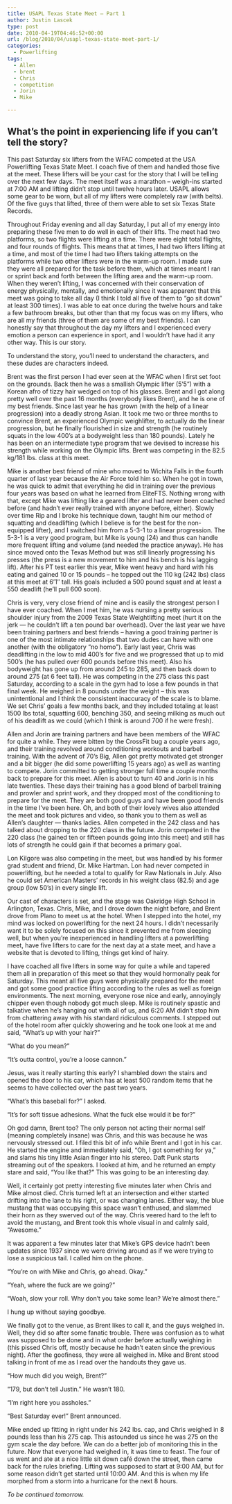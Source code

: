 ```yaml
---
title: USAPL Texas State Meet – Part 1
author: Justin Lascek
type: post
date: 2010-04-19T04:46:52+00:00
url: /blog/2010/04/usapl-texas-state-meet-part-1/
categories:
  - Powerlifting
tags:
  - Allen
  - brent
  - Chris
  - competition
  - Jorin
  - Mike

---
```

## What&#8217;s the point in experiencing life if you can&#8217;t tell the story?

This past Saturday six lifters from the WFAC competed at the USA Powerlifting Texas State Meet. I coach five of them and handled those five at the meet. These lifters will be your cast for the story that I will be telling over the next few days. The meet itself was a marathon – weigh-ins started at 7:00 AM and lifting didn’t stop until twelve hours later. USAPL allows some gear to be worn, but all of my lifters were completely raw (with belts). Of the five guys that lifted, three of them were able to set six Texas State Records.
  

  
Throughout Friday evening and all day Saturday, I put all of my energy into preparing these five men to do well in each of their lifts. The meet had two platforms, so two flights were lifting at a time. There were eight total flights, and four rounds of flights. This means that at times, I had two lifters lifting at a time, and most of the time I had two lifters taking attempts on the platforms while two other lifters were in the warm-up room. I made sure they were all prepared for the task before them, which at times meant I ran or sprint back and forth between the lifting area and the warm-up room. When they weren’t lifting, I was concerned with their conservation of energy physically, mentally, and emotionally since it was apparent that this meet was going to take all day (I think I told all five of them to &#8220;go sit down&#8221; at least 300 times). I was able to eat once during the twelve hours and take a few bathroom breaks, but other than that my focus was on my lifters, who are all my friends (three of them are some of my best friends). I can honestly say that throughout the day my lifters and I experienced every emotion a person can experience in sport, and I wouldn’t have had it any other way. This is our story.
  

  
To understand the story, you’ll need to understand the characters, and these dudes are characters indeed.
  

  
Brent was the first person I had ever seen at the WFAC when I first set foot on the grounds. Back then he was a smallish Olympic lifter (5’5”) with a Korean afro of tizzy hair wedged on top of his glasses. Brent and I got along pretty well over the past 16 months (everybody likes Brent), and he is one of my best friends. Since last year he has grown (with the help of a linear progression) into a deadly strong Asian. It took me two or three months to convince Brent, an experienced Olympic weighlifter, to actually do the linear progression, but he finally flourished in size and strength (he routinely squats in the low 400’s at a bodyweight less than 180 pounds). Lately he has been on an intermediate type program that we devised to increase his strength while working on the Olympic lifts. Brent was competing in the 82.5 kg/181 lbs. class at this meet.
  

  
Mike is another best friend of mine who moved to Wichita Falls in the fourth quarter of last year because the Air Force told him so. When he got in town, he was quick to admit that everything he did in training over the previous four years was based on what he learned from EliteFTS. Nothing wrong with that, except Mike was lifting like a geared lifter and had never been coached before (and hadn&#8217;t ever really trained with anyone before, either). Slowly over time Rip and I broke his technique down, taught him our method of squatting and deadlifting (which I believe is for the best for the non-equipped lifter), and I switched him from a 5-3-1 to a linear progression. The 5-3-1 is a very good program, but Mike is young (24) and thus can handle more frequent lifting and volume (and needed the practice anyway). He has since moved onto the Texas Method but was still linearly progressing his presses (the press is a new movement to him and his bench is his lagging lift). After his PT test earlier this year, Mike went heavy and hard with his eating and gained 10 or 15 pounds – he topped out the 110 kg (242 lbs) class at this meet at 6&#8217;1&#8243; tall. His goals included a 500 pound squat and at least a 550 deadlift (he&#8217;ll pull 600 soon).
  

  
Chris is very, very close friend of mine and is easily the strongest person I have ever coached. When I met him, he was nursing a pretty serious shoulder injury from the 2009 Texas State Weightlifting meet (hurt it on the jerk &#8212; he couldn’t lift a ten pound bar overhead). Over the last year we have been training partners and best friends – having a good training partner is one of the most intimate relationships that two dudes can have with one another (with the obligatory &#8220;no homo&#8221;). Early last year, Chris was deadlifting in the low to mid 400’s for five and we progressed that up to mid 500’s (he has pulled over 600 pounds before this meet). Also his bodyweight has gone up from around 245 to 285, and then back down to around 275 (at 6 feet tall). He was competing in the 275 class this past Saturday, according to a scale in the gym had to lose a few pounds in that final week. He weighed in 8 pounds under the weight – this was unintentional and I think the consistent inaccuracy of the scale is to blame. We set Chris’ goals a few months back, and they included totaling at least 1500 lbs total, squatting 600, benching 350, and seeing milking as much out of his deadlift as we could (which I think is around 700 if he were fresh).
  

  
Allen and Jorin are training partners and have been members of the WFAC for quite a while. They were bitten by the CrossFit bug a couple years ago, and their training revolved around conditioning workouts and barbell training. With the advent of 70’s Big, Allen got pretty motivated get stronger and a bit bigger (he did some powerlifting 15 years ago) as well as wanting to compete. Jorin committed to getting stronger full time a couple months back to prepare for this meet. Allen is about to turn 40 and Jorin is in his late twenties. These days their training has a good blend of barbell training and prowler and sprint work, and they dropped most of the conditioning to prepare for the meet. They are both good guys and have been good friends in the time I’ve been here. Oh, and both of their lovely wives also attended the meet and took pictures and video, so thank you to them as well as Allen&#8217;s daughter &#8212; thanks ladies. Allen competed in the 242 class and has talked about dropping to the 220 class in the future. Jorin competed in the 220 class (he gained ten or fifteen pounds going into this meet) and still has lots of strength he could gain if that becomes a primary goal.
  

  
Lon Kilgore was also competing in the meet, but was handled by his former grad student and friend, Dr. Mike Hartman. Lon had never competed in powerlifting, but he needed a total to qualify for Raw Nationals in July. Also he could set American Masters’ records in his weight class (82.5) and age group (low 50’s) in every single lift.
  

  
Our cast of characters is set, and the stage was Oakridge High School in Arlington, Texas. Chris, Mike, and I drove down the night before, and Brent drove from Plano to meet us at the hotel. When I stepped into the hotel, my mind was locked on powerlifting for the next 24 hours. I didn’t necessarily want it to be solely focused on this since it prevented me from sleeping well, but when you’re inexperienced in handling lifters at a powerlifting meet, have five lifters to care for the next day at a state meet, and have a website that is devoted to lifting, things get kind of hairy.
  

  
I have coached all five lifters in some way for quite a while and tapered them all in preparation of this meet so that they would hormonally peak for Saturday. This meant all five guys were physically prepared for the meet and got some good practice lifting according to the rules as well as foreign environments. The next morning, everyone rose nice and early, annoyingly chipper even though nobody got much sleep. Mike is routinely spastic and talkative when he’s hanging out with all of us, and 6:20 AM didn’t stop him from chattering away with his standard ridiculous comments. I stepped out of the hotel room after quickly showering and he took one look at me and said, “What’s up with your hair?”
  
“What do you mean?”
  
“It’s outta control, you’re a loose cannon.”
  
Jesus, was it really starting this early? I shambled down the stairs and opened the door to his car, which has at least 500 random items that he seems to have collected over the past two years.
  
“What’s this baseball for?” I asked.
  
“It’s for soft tissue adhesions. What the fuck else would it be for?”
  
Oh god damn, Brent too? The only person not acting their normal self (meaning completely insane) was Chris, and this was because he was nervously stressed out. I filed this bit of info while Brent and I got in his car. He started the engine and immediately said, “Oh, I got something for ya,” and slams his tiny little Asian finger into his stereo. Daft Punk starts streaming out of the speakers. I looked at him, and he returned an empty stare and said, “You like that?” This was going to be an interesting day.
  

  
Well, it certainly got pretty interesting five minutes later when Chris and Mike almost died. Chris turned left at an intersection and either started drifting into the lane to his right, or was changing lanes. Either way, the blue mustang that was occupying this space wasn’t enthused, and slammed their horn as they swerved out of the way. Chris veered hard to the left to avoid the mustang, and Brent took this whole visual in and calmly said, “Awesome.”
  

  
It was apparent a few minutes later that Mike’s GPS device hadn’t been updates since 1937 since we were driving around as if we were trying to lose a suspicious tail. I called him on the phone.
  
“You’re on with Mike and Chris, go ahead. Okay.”
  
“Yeah, where the fuck are we going?”
  
“Woah, slow your roll. Why don’t you take some lean? We’re almost there.”
  
I hung up without saying goodbye.
  

  
We finally got to the venue, as Brent likes to call it, and the guys weighed in. Well, they did so after some fanatic trouble. There was confusion as to what was supposed to be done and in what order before actually weighing in (this pissed Chris off, mostly because he hadn’t eaten since the previous night). After the goofiness, they were all weighed in. Mike and Brent stood talking in front of me as I read over the handouts they gave us.
  
“How much did you weigh, Brent?”
  
“179, but don’t tell Justin.” He wasn’t 180.
  
“I’m right here you assholes.”
  
&#8220;Best Saturday ever!&#8221; Brent announced.
  

  
Mike ended up fitting in right under his 242 lbs. cap, and Chris weighed in 8 pounds less than his 275 cap. This astounded us since he was 275 on the gym scale the day before. We can do a better job of monitoring this in the future. Now that everyone had weighed in, it was time to feast. The four of us went and ate at a nice little sit down café down the street, then came back for the rules briefing. Lifting was supposed to start at 9:00 AM, but for some reason didn’t get started until 10:00 AM. And this is when my life morphed from a storm into a hurricane for the next 8 hours.
  

  
_To be continued tomorrow._
